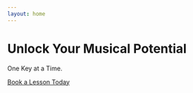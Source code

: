 ```yaml
---
layout: home
---
```

<div class="hero">
  <h1>Unlock Your Musical Potential</h1>
  <p>One Key at a Time.</p>
  <a href="/lessons" class="btn">Book a Lesson Today</a>
</div>
